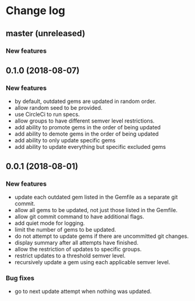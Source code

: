 # Change log

## master (unreleased)

### New features

## 0.1.0 (2018-08-07)

### New features

* by default, outdated gems are updated in random order.
* allow random seed to be provided.
* use CircleCi to run specs.
* allow groups to have different semver level restrictions.
* add ability to promote gems in the order of being updated
* add ability to demote gems in the order of being updated
* add ability to only update specific gems
* add ability to update everything but specific excluded gems

## 0.0.1 (2018-08-01)

### New features

* update each outdated gem listed in the Gemfile as a separate git commit.
* allow all gems to be updated, not just those listed in the Gemfile.
* allow git commit command to have additional flags.
* add quiet mode for logging.
* limit the number of gems to be updated.
* do not attempt to update gems if there are uncommitted git changes.
* display summary after all attempts have finished.
* allow the restriction of updates to specific groups.
* restrict updates to a threshold semver level.
* recursively update a gem using each applicable semver level.

### Bug fixes

* go to next update attempt when nothing was updated.
